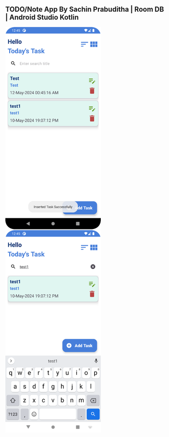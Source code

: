 ## TODO/Note App By Sachin Prabuditha | Room DB | Android Studio Kotlin

<img src="ToDo App Screenshots/Screenshot_20240512_004522.png" width="300">
<img src="ToDo App Screenshots/Screenshot_20240512_004542.png" width="300" /></image>




